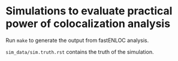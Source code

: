 # Simulations to evaluate practical power of colocalization analysis


Run ```make``` to generate the output from fastENLOC analysis.

```sim_data/sim.truth.rst``` contains the truth of the simulation.
